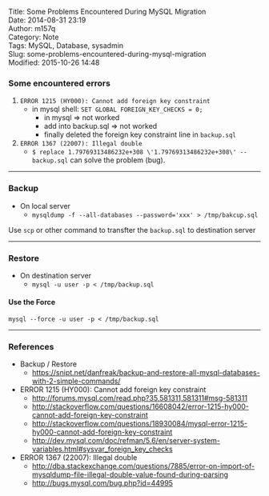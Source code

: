 Title: Some Problems Encountered During MySQL Migration  
Date: 2014-08-31 23:19  
Author: m157q  
Category: Note  
Tags: MySQL, Database, sysadmin  
Slug: some-problems-encountered-during-mysql-migration  
Modified: 2015-10-26 14:48  
  
  
### Some encountered errors  
  
1. `ERROR 1215 (HY000): Cannot add foreign key constraint`  
    + in mysql shell: `SET GLOBAL FOREIGN_KEY_CHECKS = 0;`  
        + in mysql => not worked  
        + add into backup.sql => not worked  
        + finally deleted the foreign key constraint line in `backup.sql`  
2. `ERROR 1367 (22007): Illegal double`  
    + `$ replace 1.79769313486232e+308 \'1.79769313486232e+308\' -- backup.sql` can solve the problem (bug).  
  
---  
  
### Backup  
  
+ On local server  
    + `mysqldump -f --all-databases --password='xxx' > /tmp/bakcup.sql`  
  
Use `scp` or other command to transfter the `backup.sql` to destination server  
  
---  
  
### Restore  
  
+ On destination server  
    + `mysql -u user -p < /tmp/backup.sql`  
  
#### Use the Force  
  
`mysql --force -u user -p < /tmp/backup.sql`  
  
---  
  
### References  
  
+ Backup / Restore  
    + <https://snipt.net/danfreak/backup-and-restore-all-mysql-databases-with-2-simple-commands/>  
+ ERROR 1215 (HY000): Cannot add foreign key constraint  
    + <http://forums.mysql.com/read.php?35,581311,581311#msg-581311>  
    + <http://stackoverflow.com/questions/16608042/error-1215-hy000-cannot-add-foreign-key-constraint>  
    + <http://stackoverflow.com/questions/18930084/mysql-error-1215-hy000-cannot-add-foreign-key-constraint>  
    + <http://dev.mysql.com/doc/refman/5.6/en/server-system-variables.html#sysvar_foreign_key_checks>  
+ ERROR 1367 (22007): Illegal double  
    + <http://dba.stackexchange.com/questions/7885/error-on-import-of-mysqldump-file-illegal-double-value-found-during-parsing>  
    + <http://bugs.mysql.com/bug.php?id=44995>  
